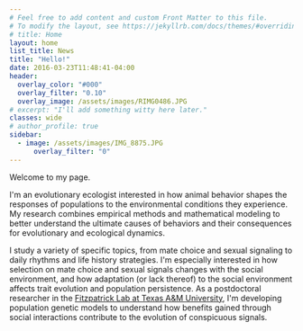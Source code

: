 ```yaml
---
# Feel free to add content and custom Front Matter to this file.
# To modify the layout, see https://jekyllrb.com/docs/themes/#overriding-theme-defaults
# title: Home
layout: home
list_title: News
title: "Hello!"
date: 2016-03-23T11:48:41-04:00
header:
  overlay_color: "#000"
  overlay_filter: "0.10"
  overlay_image: /assets/images/RIMG0486.JPG
# excerpt: "I'll add something witty here later."
classes: wide
# author_profile: true
sidebar:
  - image: /assets/images/IMG_8875.JPG
      overlay_filter: "0"
---
```


Welcome to my page.

I'm an evolutionary ecologist interested in how animal behavior shapes the responses of populations to the environmental conditions they experience. My research combines empirical methods and mathematical modeling to better understand the ultimate causes of behaviors and their consequences for evolutionary and ecological dynamics.

I study a variety of specific topics, from mate choice and sexual signaling to daily rhythms and life history strategies. I'm especially interested in how selection on mate choice and sexual signals changes with the social environment, and how adaptation (or lack thereof) to the social environment affects trait evolution and population persistence. As a postdoctoral researcher in the [Fitzpatrick Lab at Texas A&M University](https://fitzpatrickresearch.com/), I'm developing population genetic models to understand how benefits gained through social interactions contribute to the evolution of conspicuous signals.
